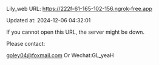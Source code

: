 Lily_web URL: https://222f-61-165-102-156.ngrok-free.app

Updated at: 2024-12-06 04:32:01

If you cannot open this URL, the server might be down.

Please contact: 

goley04@foxmail.com Or Wechat:GL_yeaH